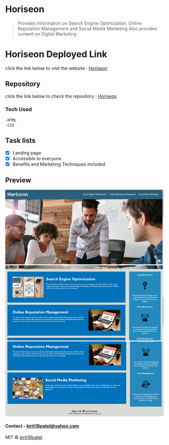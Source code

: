 # Horiseon
> Provides Information on Search Engine Optimization, Online Reputation Management and Social Media Marketing
> Also provides content on Digital Marketing

# Horiseon Deployed Link
click the link below to visit the website : [Horiseon](https://kirti18patel.github.io/code-refactor/)

## Repository
click the link below to check the repository : [Horiseon](https://github.com/kirti18patel/code-refactor)

### Tech Used
    -HTML 
    -CSS

## Task lists
- [x] Landing page
- [x] Accessible to everyone
- [x] Benefits and Marketing Techniques included

## Preview
![alt screenshot1](assets/screenshots/after-code-refactor1.png)
![alt screenshot1](assets/screenshots/after-code-refactor2.png)
![alt screenshot1](assets/screenshots/after-code-refactor3.png)

#### Contact - **kirti18patel@yahoo.com**

MIT © [kirti18patel]()
